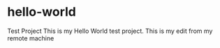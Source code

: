 # hello-world
Test Project
This is my Hello World test project.
This is my edit from my remote machine